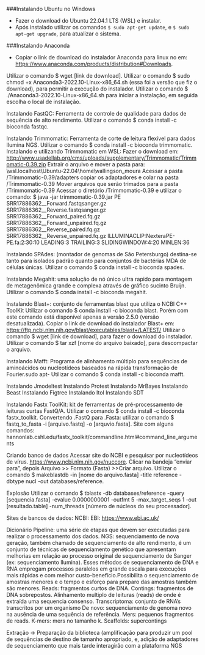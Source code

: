 ###Instalando Ubuntu no Windows
- Fazer o download do Ubuntu 22.04.1 LTS (WSL) e instalar.
- Após instalado utilizar os comandos ```$ sudo apt-get update```, e ```$ sudo apt-get upgrade```, para atualizar o sistema.

###Instalando Anaconda
- Copiar o link de download do instalador Anaconda para linux no em:
https://www.anaconda.com/products/distribution#Downloads.

Utilizar o comando $ wget [link de download].
Utilizar o comando $ sudo chmod +x Anaconda3-2022.10-Linux-x86_64.sh (essa foi a versão que fiz o download), para permitir a execução do instalador.
Utilizar o comando $ ./Anaconda3-2022.10-Linux-x86_64.sh para iniciar a instalação, em seguida escolha o local de instalação.

Instalando FastQC: Ferramenta de controle de qualidade para dados de sequência de alto rendimento.
Utilizar o comando $ conda install -c bioconda fastqc.

Instalando Trimmomatic: Ferramenta de corte de leitura flexível para dados Ilumina NGS.
Utilizar o comando $ conda install -c bioconda trimmomatic.
Instalando e utilizando Trimmomatic em WSL:
Fazer o download em: http://www.usadellab.org/cms/uploads/supplementary/Trimmomatic/Trimmomatic-0.39.zip
Extrair o arquivo e mover a pasta para: \\wsl.localhost\Ubuntu-22.04\home\wallingson_moura
Acessar a pasta /Trimmomatic-0.39/adapters copiar os adaptadores e colar na pasta /Trimmomatic-0.39
Mover arquivos que serão trimados para a pasta /Trimmomatic-0.39
Acessar o diretório /Trimmomatic-0.39 e utilizar o comando:
$ java -jar trimmomatic-0.39.jar PE SRR17886362__Forward.fastqsanger.gz SRR17886362__Reverse.fastqsanger.gz SRR17886362__Forward_paired.fq.gz SRR17886362__Forward_unpaired.fq.gz SRR17886362__Reverse_paired.fq.gz SRR17886362__Reverse_unpaired.fq.gz ILLUMINACLIP:NexteraPE-PE.fa:2:30:10 LEADING:3 TRAILING:3 SLIDINGWINDOW:4:20 MINLEN:36


Instalando SPAdes: (montador de genomas de São Petersburgo) destina-se tanto para isolados padrão quanto para conjuntos de bactérias MDA de células únicas.
Utilizar o comando $ conda install -c bioconda spades.

Instalando Megahit: uma solução de nó único ultra rapido para montagem de metagenômica grande e complexa através de gráfico sucinto Bruijn.
Utilizar o comando $ conda install -c bioconda megahit.

Instalando Blast+: conjunto de ferramentas blast que utiliza o NCBI C++ ToolKit
Utilizar o comando $ conda install -c bioconda blast.
Porém com este comando está disponível apenas a versão 2.5.0 (versão desatualizada).
Copiar o link de download do instalador Blast+ em: https://ftp.ncbi.nlm.nih.gov/blast/executables/blast+/LATEST/
Utilizar o comando $ wget [link de download], para fazer o download do instalador.
Utilizar o comando $ tar xzf [nome do arquivo baixado], para descompactar o arquivo. 

Instalando Mafft: Programa de alinhamento múltiplo para sequências de aminoácidos ou nucleotídeos baseados na rápida transformação de Fourier.sudo apt-
Utilizar o comando $ conda install -c bioconda mafft.

Instalando Jmodeltest
Instalando Protest
Instalando MrBayes
Instalando Beast
Instalando Figtree
Instalando Itol
Instalando SDT

Instalando Fastx ToolKit: kit de ferramentas de pré-processamento de leituras curtas FastQ/A.
Utilizar o comando $ conda install -c bioconda fastx_toolkit.
Convertendo .FastQ para .Fasta: utilizar o comando $ fastq_to_fasta -i [arquivo.fastq] -o [arquvio.fasta].
Site com alguns comandos:
hannonlab.cshl.edu/fastx_toolkit/commandline.html#command_line_arguments

Criando banco de dados
Acessar site do NCBI e pesquisar por nucleotídeos de vírus. https://www.ncbi.nlm.nih.gov/nuccore.
Clicar na bandeja “enviar para”, depois Arquivo >> Formato (Fasta) >>Criar arquivo.
Utilizar o comando $ makeblastdb -in [nome do arquivo.fasta] -title reference -dbtype nucl -out databases/reference.

Explosão
Utilizar o comando $ tblastx -db databases/reference -query [sequencia.fasta] -evalue 0.0000000001 -outfmt 5 -max_target_seqs 1 -out [resultado.table] -num_threads [número de núcleos do seu processador].

Sites de bancos de dados:
NCBI:
EBI: https://www.ebi.ac.uk/



Dicionário
Pipeline: uma série de etapas que devem ser executadas para realizar o processamento dos dados.
NGS: sequenciamento de nova geração, também chamado de sequenciamento de alto rendimento, é um conjunto de técnicas de sequenciamento genético que apresentam melhorias em relação ao processo original de sequenciamento de Sanger (ex: sequenciamento Ilumina). Esses métodos de sequenciamento de DNA e RNA empregam processos paralelos em grande escala para execuções mais rápidas e com melhor custo-benefício.Possibilita o sequenciamento de amostras menores e o tempo e esforço para preparo das amostras também são menores.
Reads: fragmentos curtos de DNA.
Contings: fragmentos de DNA sobrepostos. Alinhamento multiplo de leituras (reads) de onde é extraída uma sequencia consenso.
Transcriptoma: conjunto de RNA’s transcritos por um organismo
De novo: sequenciamento de genoma novo na ausência de uma sequência de referência.
Mers: pequenos fragmentos de reads.
K-mers: mers no tamanho k.
Scaffolds: supercontings

Extração -> Preparação da biblioteca (amplificação para produzir um pool de sequências de destino de tamanho apropriado, e, adição de adaptadores de sequenciamento que mais tarde interagirão com a plataforma NGS
